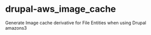# drupal-aws_image_cache
Generate Image cache derivative for File Entities when using Drupal amazons3
